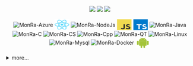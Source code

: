 <!--Hello
<h2><img src="https://emojis.slackmojis.com/emojis/images/1531849430/4246/blob-sunglasses.gif?1531849430" width="30"/> Hi 👋 , I'm MonRá! <img src="https://media.giphy.com/media/12oufCB0MyZ1Go/giphy.gif" width="50"></h2>
-->

<div>
  </p>
  <div align="center">
   <a href="https://www.facebook.com/ramon.chaib" target="_blank"><img src="https://img.shields.io/badge/-Facebook-%230077B5?style=for-the-badge&logo=facebook&logoColor=white" target="_blank"></a> 
  <a href="https://www.instagram.com/monrapps/" target="_blank"><img src="https://img.shields.io/badge/-Instagram-%23E4405F?style=for-the-badge&logo=instagram&logoColor=white" target="_blank"></a>
  <a href="https://www.linkedin.com/in/ramon-chaib-27007635/" target="_blank"><img src="https://img.shields.io/badge/-LinkedIn-%230077B5?style=for-the-badge&logo=linkedin&logoColor=white" target="_blank"></a>   
</div>
  
 <div style="display: inline_block" align="center"><br>
  <img align="center" alt="MonRa-Azure" height="30" width="40" src="https://cdn.jsdelivr.net/gh/devicons/devicon/icons/azure/azure-original.svg">
  <img align="center" alt="MonRa-React" height="30" width="40" src="https://raw.githubusercontent.com/devicons/devicon/master/icons/react/react-original.svg">
  <img align="center" alt="MonRa-NodeJs" height="30" width="40" src="https://cdn.jsdelivr.net/gh/devicons/devicon/icons/nodejs/nodejs-original.svg">
  <img align="center" alt="MonRa-Js" height="30" width="40" src="https://raw.githubusercontent.com/devicons/devicon/master/icons/javascript/javascript-original.svg">     <img align="center" alt="MonRa-Ts" height="30" width="40" src="https://raw.githubusercontent.com/devicons/devicon/master/icons/typescript/typescript-original.svg">
  <img align="center" alt="MonRa-Java" height="30" width="40" src="https://cdn.jsdelivr.net/gh/devicons/devicon/icons/java/java-original.svg">
  <img align="center" alt="MonRa-C" height="30" width="40" src="https://cdn.jsdelivr.net/gh/devicons/devicon/icons/c/c-original.svg">
  <img align="center" alt="MonRa-CS" height="30" width="40" src="https://cdn.jsdelivr.net/gh/devicons/devicon/icons/csharp/csharp-original.svg">
  <img align="center" alt="MonRa-Cpp" height="30" width="40" src="https://cdn.jsdelivr.net/gh/devicons/devicon/icons/cplusplus/cplusplus-original.svg">
  <img align="center" alt="MonRa-QT" height="30" width="40" src="https://cdn.jsdelivr.net/gh/devicons/devicon/icons/qt/qt-original.svg">
  <img align="center" alt="MonRa-Linux" height="30" width="40" src="https://cdn.jsdelivr.net/gh/devicons/devicon/icons/linux/linux-original.svg">
  <img align="center" alt="MonRa-Mysql" height="30" width="40" src="https://cdn.jsdelivr.net/gh/devicons/devicon/icons/mysql/mysql-original.svg">
  <img align="center" alt="MonRa-Docker" height="30" width="40" src="https://cdn.jsdelivr.net/gh/devicons/devicon/icons/docker/docker-original.svg">  
  <img align="center" alt="MonRa-Android" height="30" width="40" src="https://github.com/devicons/devicon/blob/master/icons/android/android-original.svg">
  
</div>
</a>

</br>
<!--
[![github activity graph](https://activity-graph.herokuapp.com/graph?username=monrapps&theme=chartreuse-dark)](https://github.com/monrapps/)
-->
<div>
<details>
      <summary>more...</summary>
      
<!--
### <img src="https://media.giphy.com/media/VgCDAzcKvsR6OM0uWg/giphy.gif" width="50"> A little more about me...  

```javascript
const monra = {
    pronouns: "He" | "Him",
    code: ["any"],
    askMeAbout: ["any"],
    technologies: {
        backEnd: {
            js: ["any"],
        },
        mobileApp: {
            native: ["Android Development"]
        },
        devOps: ["AWS", "Docker🐳", "Route53", "Nginx"],
        databases: ["mongo", "MySql", "sqlite"],
        misc: ["Firebase", "Socket.IO", "selenium", "open-cv", "php", "SuiteApp"]
    },
    architecture: ["Serverless Architecture", "Progressive web applications", "Single page applications"],
    currentFocus: "Building Robots to ease opertations",
    funFact: "There are two ways to write error-free programs; only the third one works"
};
```
-->

---
<!--START_SECTION:waka-->
![Code Time](http://img.shields.io/badge/Code%20Time-939%20hrs%2011%20mins-blue)

![Profile Views](http://img.shields.io/badge/Profile%20Views-0-blue)

![Lines of code](https://img.shields.io/badge/From%20Hello%20World%20I%27ve%20Written-3.0%20million%20lines%20of%20code-blue)

**🐱 My GitHub Data** 

> 📦 43.8 kB Used in GitHub's Storage 
 > 
> 🏆 2,446 Contributions in the Year 2024
 > 
> 🚫 Not Opted to Hire
 > 
> 📜 23 Public Repositories 
 > 
> 🔑 18 Private Repositories 
 > 
**I'm an Early 🐤** 

```text
🌞 Morning                8274 commits        █████████░░░░░░░░░░░░░░░░   35.17 % 
🌆 Daytime                10839 commits       ████████████░░░░░░░░░░░░░   46.07 % 
🌃 Evening                3655 commits        ████░░░░░░░░░░░░░░░░░░░░░   15.54 % 
🌙 Night                  759 commits         █░░░░░░░░░░░░░░░░░░░░░░░░   03.23 % 
```
📅 **I'm Most Productive on Thursday** 

```text
Monday                   4357 commits        █████░░░░░░░░░░░░░░░░░░░░   18.52 % 
Tuesday                  4344 commits        █████░░░░░░░░░░░░░░░░░░░░   18.46 % 
Wednesday                4550 commits        █████░░░░░░░░░░░░░░░░░░░░   19.34 % 
Thursday                 4982 commits        █████░░░░░░░░░░░░░░░░░░░░   21.18 % 
Friday                   3111 commits        ███░░░░░░░░░░░░░░░░░░░░░░   13.22 % 
Saturday                 1277 commits        █░░░░░░░░░░░░░░░░░░░░░░░░   05.43 % 
Sunday                   906 commits         █░░░░░░░░░░░░░░░░░░░░░░░░   03.85 % 
```


📊 **This Week I Spent My Time On** 

```text
🕑︎ Time Zone: America/Sao_Paulo

💬 Programming Languages: 
Other                    3 hrs 10 mins       ████████░░░░░░░░░░░░░░░░░   32.35 % 
C                        2 hrs 54 mins       ███████░░░░░░░░░░░░░░░░░░   29.66 % 
Markdown                 1 hr 43 mins        ████░░░░░░░░░░░░░░░░░░░░░   17.55 % 
JavaScript               1 hr 8 mins         ███░░░░░░░░░░░░░░░░░░░░░░   11.72 % 
C++                      32 mins             █░░░░░░░░░░░░░░░░░░░░░░░░   05.46 % 

🔥 Editors: 
VS Code                  9 hrs 47 mins       █████████████████████████   100.00 % 

🐱‍💻 Projects: 
wlm-esp32                4 hrs 5 mins        ██████████░░░░░░░░░░░░░░░   41.79 % 
gww-v6i                  2 hrs 34 mins       ███████░░░░░░░░░░░░░░░░░░   26.25 % 
Markdown                 1 hr 42 mins        ████░░░░░░░░░░░░░░░░░░░░░   17.53 % 
Unknown Project          1 hr 14 mins        ███░░░░░░░░░░░░░░░░░░░░░░   12.72 % 
website-status-monitor   4 mins              ░░░░░░░░░░░░░░░░░░░░░░░░░   00.83 % 

💻 Operating System: 
Windows                  5 hrs 54 mins       ███████████████░░░░░░░░░░   60.37 % 
WSL                      3 hrs 52 mins       ██████████░░░░░░░░░░░░░░░   39.63 % 
```

**I Mostly Code in C** 

```text
C                        14 repos            █████░░░░░░░░░░░░░░░░░░░░   21.21 % 
C++                      10 repos            ████░░░░░░░░░░░░░░░░░░░░░   15.15 % 
HTML                     5 repos             ██░░░░░░░░░░░░░░░░░░░░░░░   07.58 % 
Python                   4 repos             ██░░░░░░░░░░░░░░░░░░░░░░░   06.06 % 
Shell                    3 repos             █░░░░░░░░░░░░░░░░░░░░░░░░   04.55 % 
```



**Timeline**

![Lines of Code chart](https://raw.githubusercontent.com/monrapps/monrapps/master/assets/bar_graph.png)


 Last Updated on 15/11/2024 12:41:40 UTC
<!--END_SECTION:waka-->
